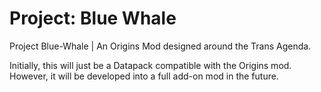 # Project: Blue Whale
Project Blue-Whale | An Origins Mod designed around the Trans Agenda.

Initially, this will just be a Datapack compatible with the Origins mod. However, it will be developed into a full add-on mod in the future.
